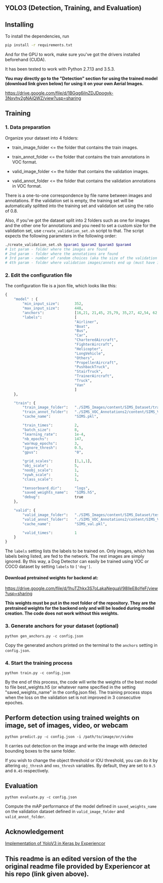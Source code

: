 ## YOLO3 (Detection, Training, and Evaluation)

## Installing

To install the dependencies, run
```bash
pip install -r requirements.txt
```
And for the GPU to work, make sure you've got the drivers installed beforehand (CUDA).

It has been tested to work with Python 2.7.13 and 3.5.3.

**You may directly go to the "Detection" section for using the trained model (download link given below) for using it on your own Aerial Images.**

https://drive.google.com/file/d/1BGqg6ilnZDJDpogyk-3Nxyhy2gNAiQWZ/view?usp=sharing

## Training

### 1. Data preparation 

Organize your dataset into 4 folders:

+ train_image_folder <= the folder that contains the train images.

+ train_annot_folder <= the folder that contains the train annotations in VOC format.

+ valid_image_folder <= the folder that contains the validation images.

+ valid_annot_folder <= the folder that contains the validation annotations in VOC format.
    
There is a one-to-one correspondence by file name between images and annotations. If the validation set is empty, the training set will be automatically splitted into the training set and validation set using the ratio of 0.8.

Also, if you've got the dataset split into 2 folders such as one for images and the other one for annotations and you need to set a custom size for the validation set, use `create_validation_set.sh` script to that. The script expects the following parameters in the following order:
```bash
./create_validation_set.sh $param1 $param2 $param3 $param4
# 1st param - folder where the images are found
# 2nd param - folder where the annotations are found
# 3rd param - number of random choices (aka the size of the validation set in absolute value)
# 4th param - folder where validation images/annots end up (must have images/annots folders inside the given directory as the 4th param)
```

### 2. Edit the configuration file
The configuration file is a json file, which looks like this:

```python
{
    "model" : {
        "min_input_size":       352,
        "max_input_size":       448,
        "anchors":              [16,21, 21,45, 25,79, 35,27, 42,54, 62,32, 76,95, 135,184, 238,302],
        "labels":               [
                                "Airliner",
                                "Boat",
                                "Bus",
                                "Car",
                                "CharteredAircraft",
                                "FighterAircraft",
                                "Helicopter",
                                "LongVehicle",
                                "Others",
                                "PropellerAircraft",
                                "PushbackTruck",
                                "StairTruck",
                                "TrainerAircraft",
                                "Truck",
                                "Van"
                                ]
    },

    "train": {
        "train_image_folder":   "./SIMS_Images/content/SIMS_Dataset/train_images/",
        "train_annot_folder":   "./SIMS_VOC_Annotations2/content/SIMS_VOC_Annotations2/train_annotations/",
        "cache_name":           "SIMS.pkl",

        "train_times":          2,
        "batch_size":           8,
        "learning_rate":        1e-4,
        "nb_epochs":            147,
        "warmup_epochs":        3,
        "ignore_thresh":        0.5,
        "gpus":                 "0",

        "grid_scales":          [1,1,1],
        "obj_scale":            5,
        "noobj_scale":          1,
        "xywh_scale":           1,
        "class_scale":          1,

        "tensorboard_dir":      "logs",
        "saved_weights_name":   "SIMS.h5",
        "debug":                true
    },

    "valid": {
        "valid_image_folder":   "./SIMS_Images/content/SIMS_Dataset/test_images/",
        "valid_annot_folder":   "./SIMS_VOC_Annotations2/content/SIMS_VOC_Annotations2/test_annotations/",
        "cache_name":           "SIMS_val.pkl",

        "valid_times":          1
    }
}
```

The ```labels``` setting lists the labels to be trained on. Only images, which has labels being listed, are fed to the network. The rest images are simply ignored. By this way, a Dog Detector can easily be trained using VOC or COCO dataset by setting ```labels``` to ```['dog']```.

#### Download pretrained weights for backend at:

https://drive.google.com/file/d/1huTZhkx3S7oLakaNeguaV98lleE8oYeF/view?usp=sharing

**This weights must be put in the root folder of the repository. They are the pretrained weights for the backend only and will be loaded during model creation. The code does not work without this weights.**

### 3. Generate anchors for your dataset (optional)

`python gen_anchors.py -c config.json`

Copy the generated anchors printed on the terminal to the ```anchors``` setting in ```config.json```.

### 4. Start the training process

`python train.py -c config.json`

By the end of this process, the code will write the weights of the best model to file best_weights.h5 (or whatever name specified in the setting "saved_weights_name" in the config.json file). The training process stops when the loss on the validation set is not improved in 3 consecutive epoches.

## Perform detection using trained weights on image, set of images, video, or webcam
`python predict.py -c config.json -i /path/to/image/or/video`

It carries out detection on the image and write the image with detected bounding boxes to the same folder.

If you wish to change the object threshold or IOU threshold, you can do it by altering `obj_thresh` and `nms_thresh` variables. By default, they are set to `0.5` and `0.45` respectively.

## Evaluation

`python evaluate.py -c config.json`

Compute the mAP performance of the model defined in `saved_weights_name` on the validation dataset defined in `valid_image_folder` and `valid_annot_folder`.

## Acknowledgement

[Implementation of YoloV3 in Keras by Experiencor](https://github.com/experiencor/keras-yolo3)

## This readme is an edited version of the the original readme file provided by Experiencor at his repo (link given above).
